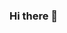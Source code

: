 ### Hi there 👋

<!--
**BelenFra/Belenfra** is a ✨ _special_ ✨ repository because its `README.md` (this file) appears on your GitHub profile.

 I´m industrial engineering. Currently, I am part of the Operations Strategy team at Pickit, working as a Logistic Networks Data Analyst. 

📈I'm passionate about the data, which is why I studied Data Analytics at Coderhouse and later pursued Data Science. There, I was able to utilize tools such as Power BI and the Python language to complete my Machine Learning project.

⚡𝗦𝗸𝗶𝗹𝗹𝘀 & 𝗧𝗲𝗰𝗵𝗻𝗼𝗹𝗼𝗴𝗶𝗲𝘀⁣⁣
    - Power BI
    - Microsoft Excel
    - Python ( Matplotlib, Seaborn, Pandas, NumPy, SciPy, Scikit-learn)
    - MACHINE LEARNING⁣⁣
    - SQL

If you want to chat with me 𝗰𝗼𝗻𝘁𝗮𝗰𝘁 𝗺𝗲 directly on Linkedin or send me an email:belenfra97@gmail.com
In my repositories you will find some projects, you can use as an example or to practice.
